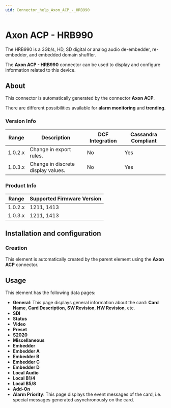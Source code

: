 ```yaml
---
uid: Connector_help_Axon_ACP_-_HRB990
---
```


# Axon ACP - HRB990

The HRB990 is a 3Gb/s, HD, SD digital or analog audio de-embedder, re-embedder, and embedded domain shuffler.

The **Axon ACP - HRB990** connector can be used to display and configure information related to this device.

## About

This connector is automatically generated by the connector **Axon ACP**.

There are different possibilities available for **alarm monitoring** and **trending**.

### Version Info

| **Range** | **Description**                    | **DCF Integration** | **Cassandra Compliant** |
|------------------|------------------------------------|---------------------|-------------------------|
| 1.0.2.x          | Change in export rules.            | No                  | Yes                     |
| 1.0.3.x          | Change in discrete display values. | No                  | Yes                     |

### Product Info

| Range | Supported Firmware Version |
|------------------|-----------------------------|
| 1.0.2.x          | 1211, 1413                  |
| 1.0.3.x          | 1211, 1413                  |

## Installation and configuration

### Creation

This element is automatically created by the parent element using the **Axon ACP** connector.

## Usage

This element has the following data pages:

- **General**: This page displays general information about the card: **Card Name**, **Card Description**, **SW Revision**, **HW Revision**, etc.
- **SDI**
- **Status**
- **Video**
- **Preset**
- **S2020**
- **Miscellaneous**
- **Embedder**
- **Embedder A**
- **Embedder B**
- **Embedder C**
- **Embedder D**
- **Local Audio**
- **Local B1/4**
- **Local B5/8**
- **Add-On**
- **Alarm Priority**: This page displays the event messages of the card, i.e. special messages generated asynchronously on the card.
